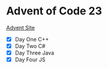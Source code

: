 # Advent of Code 23

[Advent Site](https://adventofcode.com/)

- [x] Day One C++
- [x] Day Two C#
- [x] Day Three Java
- [x] Day Four JS